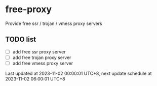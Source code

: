 
# free-proxy
Provide free ssr / trojan / vmess proxy servers


## TODO list
- [ ] add free ssr proxy server
- [ ] add free trojan proxy server
- [ ] add free vmess proxy server

Last updated at 2023-11-02 00:00:01 UTC+8, next update schedule at 2023-11-02 06:00:01 UTC+8

